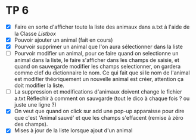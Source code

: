 # TP 6
 
- [x] Faire en sorte d'afficher toute la liste des animaux dans a.txt à l'aide de la Classe *Listbox*
- [x] Pouvoir ajouter un animal (fait en cours)
- [x] Pourvoir supprimer un animal que l'on aura sélectionner dans la liste
- [ ] Pourvoir modifier un animal, pour ce faire quand on selectionne un animal dans la liste, le faire s'afficher dans les champs de saisie, et quand on sauvegarde modifier les champs selectionner, on gardera comme clef du dictionnaire le nom. Ce qui fait que si le nom de l'animal est modifier théoriquement un nouvelle animal est créer, attention ça doit modifier la liste.
- [ ] La suppression et modifications d'animaux doivent change le fichier a.txt
Réflechir à comment on sauvgarde (tout le dico à chaque fois ? ou juste une ligne ?)
- [x] On veut que quand on click sur add une pop-up apparaisse pour dire que c'est 'Animal sauvé' et que les champs s'effacent (remise à zéro des champs).
- [x] Mises à jour de la liste lorsque ajout d'un animal